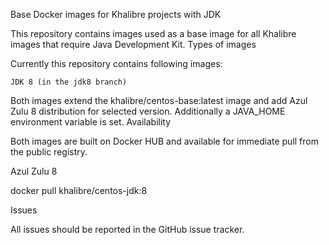 Base Docker images for Khalibre projects with JDK

This repository contains images used as a base image for all Khalibre images that require Java Development Kit.
Types of images

Currently this repository contains following images:

    JDK 8 (in the jdk8 branch)

Both images extend the khalibre/centos-base:latest image and add Azul Zulu 8 distribution for selected version. Additionally a JAVA_HOME environment variable is set.
Availability

Both images are built on Docker HUB and available for immediate pull from the public registry.

Azul Zulu 8

docker pull khalibre/centos-jdk:8

Issues

All issues should be reported in the GitHub issue tracker.
